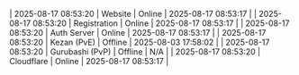 | 2025-08-17 08:53:20 | Website | Online | 2025-08-17 08:53:17 |
| 2025-08-17 08:53:20 | Registration | Online | 2025-08-17 08:53:17 |
| 2025-08-17 08:53:20 | Auth Server | Online | 2025-08-17 08:53:17 |
| 2025-08-17 08:53:20 | Kezan (PvE) | Offline | 2025-08-03 17:58:02 |
| 2025-08-17 08:53:20 | Gurubashi (PvP) | Offline | N/A |
| 2025-08-17 08:53:20 | Cloudflare | Online | 2025-08-17 08:53:17 |

